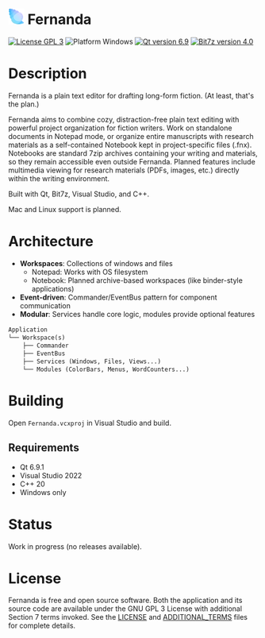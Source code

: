 # ![Colorful conch shell icon](Fernanda/resources/icons/Fernanda-32.png) Fernanda

[![License GPL 3](https://img.shields.io/badge/License-GPL%203-red.svg)](LICENSE)
![Platform Windows](https://img.shields.io/badge/Platform-Windows-blue.svg)
[![Qt version 6.9](https://img.shields.io/badge/Qt-6.9-green.svg)](https://qt.io/)
[![Bit7z version 4.0](https://img.shields.io/badge/Bit7z-4.0-orange.svg)](https://github.com/rikyoz/bit7z)

# Description

Fernanda is a plain text editor for drafting long-form fiction. (At least, that's the plan.)

Fernanda aims to combine cozy, distraction-free plain text editing with powerful project organization for fiction writers. Work on standalone documents in Notepad mode, or organize entire manuscripts with research materials as a self-contained Notebook kept in project-specific files (.fnx). Notebooks are standard 7zip archives containing your writing and materials, so they remain accessible even outside Fernanda. Planned features include multimedia viewing for research materials (PDFs, images, etc.) directly within the writing environment.

Built with Qt, Bit7z, Visual Studio, and C++.

Mac and Linux support is planned.

# Architecture

- **Workspaces**: Collections of windows and files
  - Notepad: Works with OS filesystem
  - Notebook: Planned archive-based workspaces (like binder-style applications)
- **Event-driven**: Commander/EventBus pattern for component communication
- **Modular**: Services handle core logic, modules provide optional features

```
Application
└── Workspace(s)
    ├── Commander
    ├── EventBus
    ├── Services (Windows, Files, Views...)
    └── Modules (ColorBars, Menus, WordCounters...)
```

# Building

Open `Fernanda.vcxproj` in Visual Studio and build.

## Requirements

- Qt 6.9.1
- Visual Studio 2022
- C++ 20
- Windows only

# Status

Work in progress (no releases available).

# License

Fernanda is free and open source software. Both the application and its source code are available under the GNU GPL 3 License with additional Section 7 terms invoked. See the [LICENSE](LICENSE) and [ADDITIONAL_TERMS](ADDITIONAL_TERMS) files for complete details.